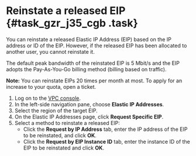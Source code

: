 # Reinstate a released EIP {#task_gzr_j35_cgb .task}

You can reinstate a released Elastic IP Address \(EIP\) based on the IP address or ID of the EIP. However, if the released EIP has been allocated to another user, you cannot reinstate it.

The default peak bandwidth of the reinstated EIP is 5 Mbit/s and the EIP adopts the Pay-As-You-Go billing method \(billing based on traffic\).

**Note:** You can reinstate EIPs 20 times per month at most. To apply for an increase to your quota, open a ticket.

1.  Log on to the [VPC console](https://partners-intl.console.aliyun.com/#/vpc).
2.  In the left-side navigation pane, choose **Elastic IP Addresses**.
3.  Select the region of the target EIP.
4.  On the Elastic IP Addresses page, click **Request Specific EIP**.
5.  Select a method to reinstate a released EIP: 
    -   Click the **Request by IP Address** tab, enter the IP address of the EIP to be reinstated, and click **OK**.
    -   Click the **Request by EIP Instance ID** tab, enter the instance ID of the EIP to be reinstated and click **OK**.

